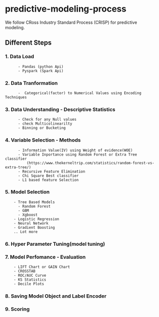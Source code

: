 # predictive-modeling-process

We follow CRoss Industry Standard Process (CRISP) for predictive modeling.

## Different Steps

### 1. Data Load 
          - Pandas (python Api)
          - Pyspark (Spark Api)

### 2. Data Tranformation
          -  Categorical(factor) to Numerical Values using Encoding Techniques
          
### 3. Data Understanding - Descriptive Statistics
          - Check for any Null values
          - check Multicolinearilty 
          - Binning or Bucketing

### 4. Variable Selection - Methods
          - Information Value(IV) using Weight of evidence(WOE)
          - Variable Inportance using Random Forest or Extra Tree classifier 
              (https://www.thekerneltrip.com/statistics/random-forest-vs-extra-tree/)
          - Recursive Feature Elimination
          - Chi Square Best classifier
          - L1 based feature Selection
          
### 5. Model Selection
        - Tree Based Models
          - Random Forest
          - GBM
          - Xgboost
        - Logistic Regression
        - Neural Network
        - Gradient Boosting
        .. Lot more

### 6. Hyper Parameter Tuning(model tuning)

### 7. Model Perfomance - Evaluation
        - LIFT Chart or GAIN Chart
        - CROSSTAB
        - ROC/AUC Curve
        - KS Statistics
        - Decile Plots
        
### 8. Saving Model Object and Label Encoder

### 9. Scoring




